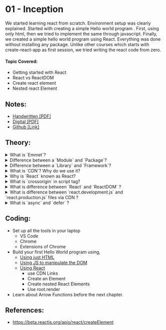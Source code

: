 # 01 - Inception

We started learning react from scratch. Environment setup was clearly explained. Started with creating a simple Hello world program . First, using only html, then we tried to implement the same through javascript. Finally, we created a simple hello world program using React. Everything was done without installing any package. Unlike other courses which starts with create-react-app as first session, we tried writing the react code from zero.

#### Topic Covered:

<ul>
  <li>Getting started with React</li>
  <li>React vs ReactDOM</li>
  <li>Create react element</li>
  <li>Nested react Element</li>
</ul>

## Notes:

- [Handwritten [PDF]](https://github.com/deltanode/react-playground/blob/main/00-React-Notes/Chapter%2001%20-%20Inception%20-%20HandWritten%20Notes.pdf)
- [Digital [PDF]](https://github.com/deltanode/react-playground/blob/main/00-React-Notes/Chapter%2001%20-%20Inception%20-%20Digital%20Notes.pdf)
- [Github [Link]](https://github.com/deltanode/react-playground/blob/main/01-inception/notes.md)

## Theory:

<!-- ************************** -->
<details>
<summary>What is `Emmet`?</summary><br>
<blockquote> 
  
Emmet is a free <strong>add-on</strong> for your text editor that allows you to type shortcuts that are then expanded into full pieces of code.

Most useful emmet abbreviations are :

`HTML`

1. `html:5` - generates html5 boilerplate
2. `ui>li` - nested elements
3. `h1.#heading.container.con` - create h1 element with id heading and classes container and con
4. `div[data-name=harshi]` - Custom attribute <div data-name="Harshi"></div>
5. `header+div+footer` - generate siblings <header></header> <div></div> <footer></footer>

`CSS`

1. `m10-10-10-10` - Margin on all sides margin: 10px 10px 10px 10px;
</blockquote><br>
</details>

<!-- ************************** -->

<details>
<summary>Difference between a `Module` and `Package`?</summary><br>
<blockquote>

A `module` is a single JavaScript file that has some reasonable functionality.
A `package` is a directory with one or more modules inside of it and a package.json file which has metadata about the package.

A package can be very simple for example, `underscore` just has a single JavaScript file (we see two versions of it, regular and minified version and package.json)

Whereas a more complex package like `Express` has one JavaScript file in the root, but inside its sub-directories has quite a few more JavaScript files and more within sub-directories of that

Now it's very common for people to refer to a package as a module.

_More_:-

`npm` has some official definations:-

- A `package` is a file or directory that is described by a package.json file.
- A `module` is any file or directory in the node_modules directory that can be loaded by the Node.js require() function.
- <b>Note</b>: Since modules are not required to have a package.json file, not all modules are packages. Only modules that have a package.json file are also packages.

For `node.js`

- Modules are libraries for Node.js.

> Node.js has a simple module loading system. In Node.js, files and modules are in one-to-one correspondence.

- Examples of modules:

  - Circle.js
  - Rectangle.js
  - Square.js

- A package is one or more modules (libraries) grouped (or packaged) together. These are commonly used by other packages or a project of your own. Node.js uses a package manager, where you can find and install thousands of packages.

- Example of a package:

```
Shapes             <- Package name
  - Circle.js      <-
  - Rectangle.js   <- Modules that belong to the Shapes package
  - Square.js      <-
```

Essentially, you could install the package, Shapes, and have access to the Circle, Rectangle, and Square modules.

</blockquote><br>
</details>

<!-- ************************** -->
<details>
<summary>Difference between a `Library` and `Framework`?</summary><br>
<blockquote>

A `library` is a collection of packages that perform specific operations whereas
a `framework` contains the basic flow and architecture of an application.

A key difference between the two is the is the <b>inversion of control</b> & <b>complexity</b> :- <br>

- `Libraries` contain a number of methods that a developer can just call whenever they write code. If a `library` is used, the application calls the code from the library. `Eg: React, JQuery, Lodash`

- The `framework` provides the flow of a software application and tells the developer what it needs and calls the code provided by the developer as required. `Eg: Node JS, Angular, Spring`

<b>NOTE:</b> When using a library, the control remains with the developer who tells the application when to call library functions. When using a framework, the control is reversed, which means that the framework tells the developer where code needs to be provided and calls it as it requires.

<br>

_More_:-

- A <strong>library</strong> is like going to Ikea. You already have a home, but you need a bit of help with furniture. You don’t feel like making your own table from scratch. Ikea allows you to pick and choose different things to go in your home. You are in control. <br><br>
- A <strong>framework</strong>, on the other hand, is like building a model home. You have a set of blueprints and a few limited choices when it comes to architecture and design. Ultimately, the contractor and blueprint are in control. And they will let you know when and where you can provide your input. <br><br>
- <strong>Both Frameworks and Libraries</strong> are code written by someone else that is used to help solve common problems or to optimise performance. <br><br>
- A key difference between the two is the <strong>inversion of control</strong>. When using a library, the control remains with the developer who tells the application when to call library functions. When using a framework, the control is reversed, which means that the framework tells the developer where code needs to be provided and calls it as it requires.
</blockquote> <br>
</details>

<!-- ************************** -->
<details>
<summary>What is `CDN`? Why do we use it?</summary><br>
<blockquote>
- A CDN (content delivery network), also called a content distribution network, is a group of geographically distributed and interconnected servers. They provide cached internet content from a network location closest to a user to speed up its delivery. <br><br>
- The primary goal of a CDN is to improve web performance by reducing the time needed to send content and rich media to users. <br><br>
- CDN architecture is also designed to reduce network latency caused by hauling traffic over long distances and across several networks. Eliminating latency is important as more dynamic content, video and software as a service are delivered to an increasing number of mobile devices.
</blockquote><br>
</details>

<!-- ************************** -->
<details>
<summary>Why is `React` known as React?</summary><br>
<blockquote>    
- React is a JavaScript library that helps developers to build user interfaces – the things you interact with on websites. It has become popular because of its simplicity and flexibility. <br><br>      
- React is named <strong>React</strong> because of its ability to react to changes in data. When the data in a React component changes, React will automatically re-render the component so that it reflects the new data. This makes it easy to create performant user interfaces that always look up-to-date. <br><br>
- React was created by Jordan Walke, a software engineer at Facebook. It was first used internally at Facebook to power News Feed and other user interface elements. After seeing how well it performed, Jordan open-sourced React and made it available to the world.
</blockquote><br>
</details>

<!-- ************************** -->
<details>
<summary>What is `crossorigin` in script tag?</summary><br>
<blockquote>

- The crossorigin attribute provides support for `CORS` , defining how the element handles cross-origin requests. CORS stands for Cross-Origin Resource Sharing. If cross-origin is set to "user-credential", then user authentication is required to access the file.

_More_:-

- The crossorigin attribute sets the <strong>mode</strong> of the request to an HTTP CORS Request. <br><br>
- Web pages often make requests to load resources on other servers. Here is where CORS comes in. <br><br>
- A cross-origin request is a request for a resource (e.g. style sheets, iframes, images, fonts, or scripts) from another domain. <br><br>
- CORS is used to manage cross-origin requests. <br><br>
- CORS stands for Cross-Origin Resource Sharing, and is a mechanism that allows resources on a web page to be requested from another domain outside their own domain. It defines a way of how a browser and server can interact to determine whether it is safe to allow the cross-origin request. CORS allows servers to specify who can access the assets on the server, among many other things. <br><br>
- <strong>Tip:</strong> The opposite of cross-origin requests is <strong>same-origin</strong> requests. This means that a web page can only interact with other documents that are also on the same server. This policy enforces that documents that interact with each other must have the same origin (domain). <br><br>
- CORS is a standard mechanism used to retrieve files from other domains.
</blockquote><br>
</details>

<!-- ************************** -->
<details>
<summary>What is difference between `React` and `ReactDOM` ?</summary><br>
<blockquote>

`React` is a JavaScript library for building User Interfaces whereas `ReactDOM` is also JavaScript library that allows `React to interact with the DOM`.
<br><br>
The react package contains `React.createElement()`, `React.Component`, `React.Children`, and other helpers related to elements and component classes. You can think of these as the isomorphic or universal helpers that you need to build components.
<br><br>
The react-dom package contains `ReactDOM.render()`, and in react-dom/server we have server-side rendering support with `ReactDOMServer.renderToString()` and `ReactDOMServer.renderToStaticMarkup()`.

<br>
  
*More*:-

- In order to work with <strong>React</strong> in the <strong>browsers</strong>, we need to include 2 libraries: `React` and `ReactDOM`. <br><br>
- <strong>React</strong> library is responsible for creating views and <strong>ReactDOM</strong> library is responsible to actually render UI in the browser. <br><br>
- Include these two libraries before your main JavaScript file.
</blockquote><br>
</details>

<!-- ************************** -->
<details>
<summary>What is difference between `react.development.js` and `react.production.js` files via CDN ?</summary><br>
<blockquote>

`react.production.js` - production code of react library that is minified and production ready. <br>
`react.development.js` - More readable and developer friendly react library code that can be used to debug.

_More_:-

- react.production.js are the minified files. <br><br>
- Both react.development.js and react.production.js contains the similar code. The code difference between both files is nothing. <br><br>
- But, react.production.js is much more optimised for production use. The size of react.production.js will be very less then react.development.js
</blockquote><br>
</details>

<!-- ************************** -->
<details>
<summary>What is `async` and `defer` ?</summary><br>
<blockquote>

`Without async/defer` : Browser stops the html parsing once script tag is encountered.
It resumes parsing only after script is fetched and executed.

`Async` : Html parsing is done in parallel while scripts are being fetched from the network and executed.
Once the script is done with execution, html parsing is resumed. This can be used for external scripts like google analytics.
It is better to avoid async for scripts that are dependent on other scripts since we dont know in which order script will be executed.

`Defer` : Similar to async, Html parsing is done in parallel while scripts are being fetched from the network. But scripts are executed only after the
html parsing is done.

_More_:-

- When we load a webpage then 2 major things happens, <strong>HTML Parshing</strong> and <strong>Loading of scripts</strong>.<br>
- Now, <strong>Loading of scripts</strong> contains 2 parts, <strong>Fetching the script from the network</strong> & <strong>Executing it line by line</strong>. <br>
- Now, there are 3 scenario: <strong>Normal</strong>, using <strong>Async</strong> & using <strong>Defer</strong>. <br><br>
  - `Normal Case`: <script src="..." > <br>
  - In Normal case, during HTML parshing, when the browser encounter the script tag, it pauses the HTML parshing & start fetching the scripts from the network & then it executed them & again continues the HTML parshing after that. <br><br>
  - `Using Async`: <script async src="..." > <br>
  - In Async case, during HTML parshing, the browser parallelly fetches the script from the network. After fetching the script, it pauses the the HTML parshing & starts executing the script & then it again continues the HTML parshing after that.<br><br>
  - `Using Defer`: <script defer src="..." > <br>
  - In Async case, during HTML parshing, the browser parallelly fetches the script from the network. Now, when the HTML parshing completes, it then start executing the script at last. <br><br>
  - Also know, the Async does not guarantee the <strong>order of execution</strong> of the scripts but Defer does. <br><br>
    <img src="async-vs-defer-attributes.jpg"> <br><br>
  - When it comes to loading external JavaScript files on your website, should you use async or defer? <br><br>
  - Async allows your script to run as soon as it’s loaded, without blocking other elements on the page. Defer means your script will only execute after the page has finished loading. In most cases, async is the better option — but there are exceptions. Understanding when to use each one will help you create a faster and more efficient website. <br><br>
    - <strong>Async</strong> in script tag in JavaScript is a way to load scripts asynchronously. That means, if a script is async, it will be loaded independently of other scripts on the page, and will not block the page from loading. <br>
  - If you have a page with several external scripts, loading them all asynchronously can speed up the page load time, because the browser can download and execute them in parallel. <br>
  - To use async, simply add the async attribute to your script tag: <script async src="script.js"></script> <br><br>
  - By using the <strong>Defer</strong> attribute in HTML, the browser will load the script only after parsing (loading) the page. This can be helpful if you have a script that is dependent on other scripts, or if you want to improve the loading time of your page by loading scripts after the initial page load. <br>
  - To use defer, simply add the defer attribute to your script tag: <script defer src="script.js"></script> <br><br>
  - <a href="https://www.youtube.com/watch?v=IrHmpdORLu8"> reference video</a>
  </blockquote><br>
  </details>

<!-- ************************** -->
<!--
<details>
<summary>Question</summary><br>
<blockquote>

Answer
</blockquote><br>
</details>
-->
<!-- ************************** -->

## Coding:

- Set up all the tools in your laptop
  - VS Code
  - Chrome
  - Extensions of Chrome
- Build your first Hello World program using,
  - [Using just HTML](index.html)
  - [Using JS to manipulate the DOM](index.html)
  - [Using React](App.js)
    - use CDN Links
    - Create an Element
    - Create nested React Elements
    - Use root.render
- Learn about Arrow Functions before the next chapter.

## References:

- https://beta.reactjs.org/apis/react/createElement
